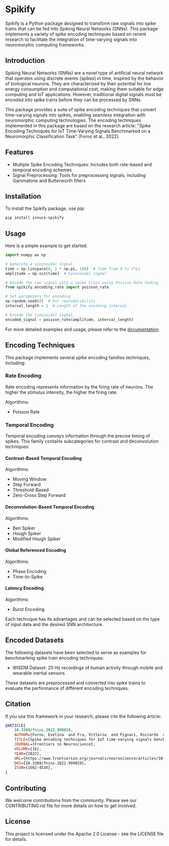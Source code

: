 # Spikify

Spikify is a Python package designed to transform raw signals into spike trains that can be fed into Spiking Neural Networks (SNNs). This package implements a variety of spike encoding techniques based on recent research to facilitate the integration of time-varying signals into neuromorphic computing frameworks.

## Introduction

Spiking Neural Networks (SNNs) are a novel type of artificial neural network that operates using discrete events (spikes) in time, inspired by the behavior of biological neurons. They are characterized by their potential for low energy consumption and computational cost, making them suitable for edge computing and IoT applications. However, traditional digital signals must be encoded into spike trains before they can be processed by SNNs.

This package provides a suite of spike encoding techniques that convert time-varying signals into spikes, enabling seamless integration with neuromorphic computing technologies. The encoding techniques implemented in this package are based on the research article: "Spike Encoding Techniques for IoT Time-Varying Signals Benchmarked on a Neuromorphic Classification Task" (Forno et al., 2022).

## Features

* Multiple Spike Encoding Techniques: Includes both rate-based and temporal encoding schemes
* Signal Preprocessing: Tools for preprocessing signals, including Gammatone and Butterworth filters

## Installation

To install the Spikify package, use pip:

```bash
pip install innuce-spikify
```

## Usage

Here is a simple example to get started:

```python
import numpy as np

# Generate a sinusoidal signal
time = np.linspace(0, 2 * np.pi, 100)  # Time from 0 to 2*pi
amplitude = np.sin(time)  # Sinusoidal signal

# Encode the raw signal into a spike train using Poisson Rate Coding
from spikify.encoding.rate import poisson_rate

# Set parameters for encoding
np.random.seed(0)  # For reproducibility
interval_length = 2  # Length of the encoding interval

# Encode the sinusoidal signal
encoded_signal = poisson_rate(amplitude, interval_length)
```

For more detailed examples and usage, please refer to the [documentation](https://spikify.readthedocs.io/en/latest/).

## Encoding Techniques

This package implements several spike encoding families techniques, including:

### Rate Encoding

Rate encoding represents information by the firing rate of neurons. The higher the stimulus intensity, the higher the firing rate.

Algorithms:
* Poisson Rate

### Temporal Encoding

Temporal encoding conveys information through the precise timing of spikes. This family contains subcategories for contrast and deconvolution techniques:

#### Contrast-Based Temporal Encoding

Algorithms:
* Moving Window
* Step Forward
* Threshold-Based
* Zero-Cross Step Forward

#### Deconvolution-Based Temporal Encoding

Algorithms:
* Ben Spiker
* Hough Spiker
* Modified Hough Spiker

#### Global Referenced Encoding

Algorithms:
* Phase Encoding
* Time-to-Spike

#### Latency Encoding

Algorithms:
* Burst Encoding

Each technique has its advantages and can be selected based on the type of input data and the desired SNN architecture.

## Encoded Datasets

The following datasets have been selected to serve as examples for benchmarking spike train encoding techniques:

* WISDM Dataset: 20 Hz recordings of human activity through mobile and wearable inertial sensors

These datasets are preprocessed and converted into spike trains to evaluate the performance of different encoding techniques.

## Citation

If you use this framework in your research, please cite the following article:

```bibtex
@ARTICLE{
    10.3389/fnins.2022.999029,
    AUTHOR={Forno, Evelina  and Fra, Vittorio  and Pignari, Riccardo  and Macii, Enrico  and Urgese, Gianvito },
    TITLE={Spike encoding techniques for IoT time-varying signals benchmarked on a neuromorphic classification task},
    JOURNAL={Frontiers in Neuroscience},
    VOLUME={16},
    YEAR={2022},
    URL={https://www.frontiersin.org/journals/neuroscience/articles/10.3389/fnins.2022.999029},
    DOI={10.3389/fnins.2022.999029},
    ISSN={1662-453X},
}
```

## Contributing

We welcome contributions from the community. Please see our CONTRIBUTING.rst file for more details on how to get involved.

## License

This project is licensed under the Apache 2.0 License - see the LICENSE file for details. 